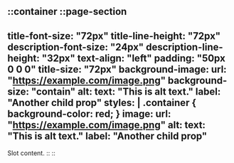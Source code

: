 ::container
::page-section
---
title-font-size: "72px"
title-line-height: "72px"
description-font-size: "24px"
description-line-height: "32px"
text-align: "left"
padding: "50px 0 0 0"
title-size: "72px"
background-image:
  url: "https://example.com/image.png"
  background-size: "contain"
  alt:
    text: "This is alt text."
    label: "Another child prop"
styles: |
  .container {
    background-color: red;
  }
image:
  url: "https://example.com/image.png"
  alt:
    text: "This is alt text."
    label: "Another child prop"
---
Slot content.
::
::

